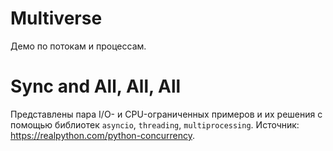 # Multiverse

Демо по потокам и процессам.

# Sync and All, All, All

Представлены пара I/O- и CPU-ограниченных примеров и их решения с помощью библиотек `asyncio`, `threading`, `multiprocessing`.
Источник: https://realpython.com/python-concurrency.
